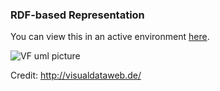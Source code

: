### RDF-based Representation

You can view this in an active environment [here](http://www.visualdataweb.de/webvowl/#iri=https://raw.githubusercontent.com/valueflows/valueflows/master/release-doc-in-process/all_vf.TTL).

![VF uml picture](https://rawgit.com/valueflows/valueflows/master/release-doc-in-process/all-vf-vowl.svg)

Credit: http://visualdataweb.de/
